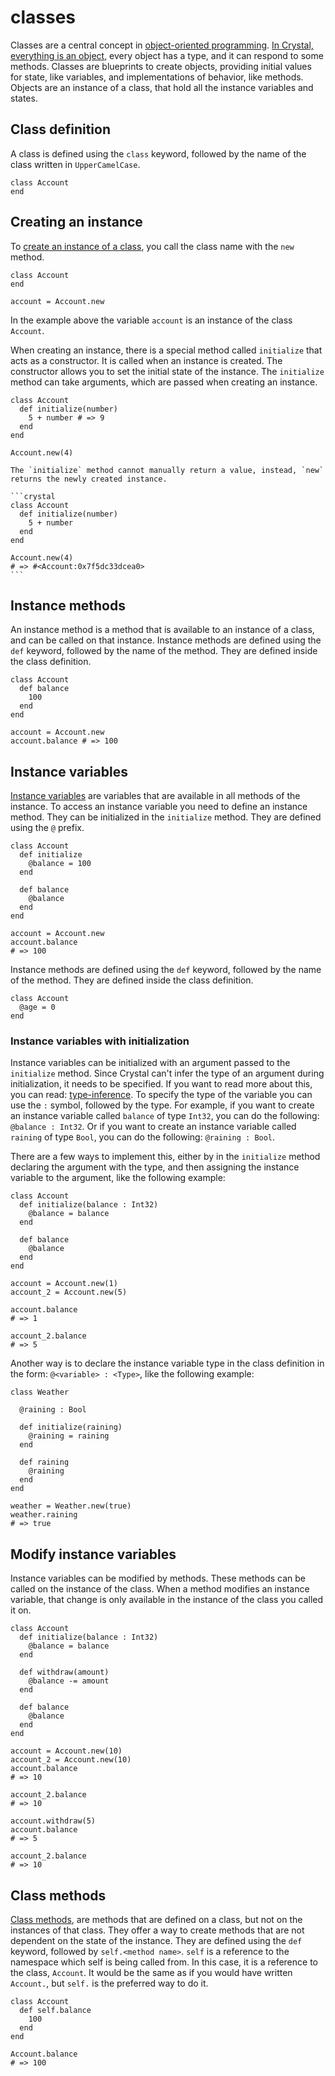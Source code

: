 # classes

Classes are a central concept in [object-oriented programming][object-oriented-programming].
[In Crystal, everything is an object][everything-is-an-object], every object has a type, and it can respond to some methods.
Classes are blueprints to create objects, providing initial values for state, like variables, and implementations of behavior, like methods.
Objects are an instance of a class, that hold all the instance variables and states.

## Class definition

A class is defined using the `class` keyword, followed by the name of the class written in `UpperCamelCase`.

```crystal
class Account
end
```

## Creating an instance

To [create an instance of a class][new-initialize], you call the class name with the `new` method.

```crystal
class Account
end

account = Account.new
```

In the example above the variable `account` is an instance of the class `Account`.

When creating an instance, there is a special method called `initialize` that acts as a constructor.
It is called when an instance is created.
The constructor allows you to set the initial state of the instance.
The `initialize` method can take arguments, which are passed when creating an instance.

```crystal
class Account
  def initialize(number)
    5 + number # => 9
  end
end

Account.new(4)
```

````exercism/note
The `initialize` method cannot manually return a value, instead, `new` returns the newly created instance.

```crystal
class Account
  def initialize(number)
    5 + number
  end
end

Account.new(4)
# => #<Account:0x7f5dc33dcea0>
```
````

## Instance methods

An instance method is a method that is available to an instance of a class, and can be called on that instance.
Instance methods are defined using the `def` keyword, followed by the name of the method. They are defined inside the class definition.

```crystal
class Account
  def balance
    100
  end
end

account = Account.new
account.balance # => 100
```

## Instance variables

[Instance variables][instance-variable] are variables that are available in all methods of the instance.
To access an instance variable you need to define an instance method.
They can be initialized in the `initialize` method.
They are defined using the `@` prefix.

```crystal
class Account
  def initialize
    @balance = 100
  end

  def balance
    @balance
  end
end

account = Account.new
account.balance
# => 100
```

Instance methods are defined using the `def` keyword, followed by the name of the method. They are defined inside the class definition.

```crystal
class Account
  @age = 0
end
```

### Instance variables with initialization

Instance variables can be initialized with an argument passed to the `initialize` method.
Since Crystal can't infer the type of an argument during initialization, it needs to be specified.
If you want to read more about this, you can read: [type-inference][type-inference].
To specify the type of the variable you can use the `:` symbol, followed by the type.
For example, if you want to create an instance variable called `balance` of type `Int32`, you can do the following: `@balance : Int32`.
Or if you want to create an instance variable called `raining` of type `Bool`, you can do the following: `@raining : Bool`.

There are a few ways to implement this, either by in the `initialize` method declaring the argument with the type, and then assigning the instance variable to the argument, like the following example:

```crystal
class Account
  def initialize(balance : Int32)
    @balance = balance
  end

  def balance
    @balance
  end
end

account = Account.new(1)
account_2 = Account.new(5)

account.balance
# => 1

account_2.balance
# => 5
```

Another way is to declare the instance variable type in the class definition in the form: `@<variable> : <Type>`, like the following example:

```crystal
class Weather

  @raining : Bool

  def initialize(raining)
    @raining = raining
  end

  def raining
    @raining
  end
end

weather = Weather.new(true)
weather.raining
# => true
```

## Modify instance variables

Instance variables can be modified by methods.
These methods can be called on the instance of the class.
When a method modifies an instance variable, that change is only available in the instance of the class you called it on.

```crystal
class Account
  def initialize(balance : Int32)
    @balance = balance
  end

  def withdraw(amount)
    @balance -= amount
  end

  def balance
    @balance
  end
end

account = Account.new(10)
account_2 = Account.new(10)
account.balance
# => 10

account_2.balance
# => 10

account.withdraw(5)
account.balance
# => 5

account_2.balance
# => 10
```

## Class methods

[Class methods][class-methods], are methods that are defined on a class, but not on the instances of that class.
They offer a way to create methods that are not dependent on the state of the instance.
They are defined using the `def` keyword, followed by `self.<method name>`.
`self` is a reference to the namespace which self is being called from.
In this case, it is a reference to the class, `Account`.
It would be the same as if you would have written `Account.`, but `self.` is the preferred way to do it.

```crystal
class Account
  def self.balance
    100
  end
end

Account.balance
# => 100
```

[object-oriented-programming]: https://en.wikipedia.org/wiki/Object-oriented_programming
[everything-is-an-object]: https://crystal-lang.org/reference/latest/syntax_and_semantics/everything_is_an_object.html
[new-initialize]: https://crystal-lang.org/reference/latest/syntax_and_semantics/new%2C_initialize_and_allocate.html
[instance-variable]: https://crystal-lang.org/reference/latest/syntax_and_semantics/instance_variables.html
[type-inference]: https://crystal-lang.org/reference/latest/syntax_and_semantics/type_inference.html
[class-methods]: https://crystal-lang.org/reference/latest/syntax_and_semantics/class_methods.html
